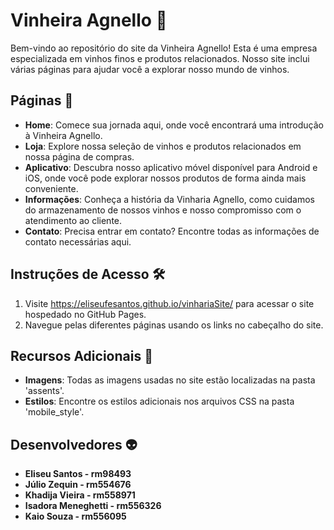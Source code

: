 # Vinheira Agnello 🍷

Bem-vindo ao repositório do site da Vinheira Agnello! Esta é uma empresa especializada em vinhos finos e produtos relacionados. Nosso site inclui várias páginas para ajudar você a explorar nosso mundo de vinhos.

## Páginas 📑

- **Home**: Comece sua jornada aqui, onde você encontrará uma introdução à Vinheira Agnello.
- **Loja**: Explore nossa seleção de vinhos e produtos relacionados em nossa página de compras.
- **Aplicativo**: Descubra nosso aplicativo móvel disponível para Android e iOS, onde você pode explorar nossos produtos de forma ainda mais conveniente.
- **Informações**: Conheça a história da Vinharia Agnello, como cuidamos do armazenamento de nossos vinhos e nosso compromisso com o atendimento ao cliente.
- **Contato**: Precisa entrar em contato? Encontre todas as informações de contato necessárias aqui.

## Instruções de Acesso 🛠️
1. Visite https://eliseufesantos.github.io/vinhariaSite/ para acessar o site hospedado no GitHub Pages.
2. Navegue pelas diferentes páginas usando os links no cabeçalho do site.
   
## Recursos Adicionais 🎨

- **Imagens**: Todas as imagens usadas no site estão localizadas na pasta 'assents'.
- **Estilos**: Encontre os estilos adicionais nos arquivos CSS na pasta 'mobile_style'.

## Desenvolvedores :alien:
- **Eliseu Santos - rm98493**
- **Júlio Zequin - rm554676**
- **Khadija Vieira - rm558971**
- **Isadora Meneghetti - rm556326**
- **Kaio Souza - rm556095**
